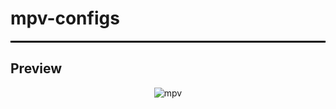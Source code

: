 # mpv-configs

<hr style="border: 1px solid black;">

 <p align="center">
   <!--no images atm here-->
  </p>


## Preview

<p align="center">
  <img src="https://raw.githubusercontent.com/fr0st-iwnl/mpv-configs/main/Windows%20Settings/mpv.png?token=GHSAT0AAAAAACUIWXCUVURFP6QYARJW6BX4ZU5VQAQ" alt="mpv">
</p>


